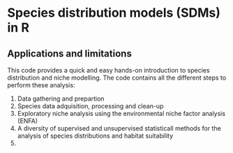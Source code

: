 # Species distribution models (SDMs) in R
## Applications and limitations
This code provides a quick and easy hands-on introduction to species distribution and niche modelling. The code contains all the different steps to perform these analysis:
  1. Data gathering and prepartion
  2. Species data adquisition, processing and clean-up
  3. Exploratory niche analysis using the environmental niche factor analysis (ENFA)
  4. A diversity of supervised and unsupervised statisticall methods for the analysis of species distributions and habitat suitability
  5.  
